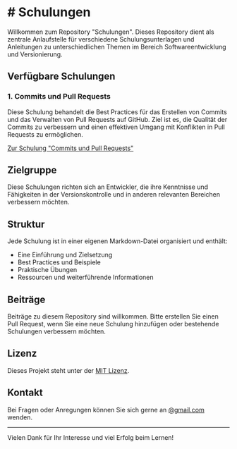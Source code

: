 # # Schulungen

Willkommen zum Repository "Schulungen". Dieses Repository dient als zentrale Anlaufstelle für verschiedene Schulungsunterlagen und Anleitungen zu unterschiedlichen Themen im Bereich Softwareentwicklung und Versionierung.

## Verfügbare Schulungen

### 1. Commits und Pull Requests

Diese Schulung behandelt die Best Practices für das Erstellen von Commits und das Verwalten von Pull Requests auf GitHub. Ziel ist es, die Qualität der Commits zu verbessern und einen effektiven Umgang mit Konflikten in Pull Requests zu ermöglichen.

[Zur Schulung "Commits und Pull Requests"](./Commits-and-Pull-Requests.md)

## Zielgruppe

Diese Schulungen richten sich an Entwickler, die ihre Kenntnisse und Fähigkeiten in der Versionskontrolle und in anderen relevanten Bereichen verbessern möchten.

## Struktur

Jede Schulung ist in einer eigenen Markdown-Datei organisiert und enthält:

- Eine Einführung und Zielsetzung
- Best Practices und Beispiele
- Praktische Übungen
- Ressourcen und weiterführende Informationen

## Beiträge

Beiträge zu diesem Repository sind willkommen. Bitte erstellen Sie einen Pull Request, wenn Sie eine neue Schulung hinzufügen oder bestehende Schulungen verbessern möchten.

## Lizenz

Dieses Projekt steht unter der [MIT Lizenz](./LICENSE).

## Kontakt

Bei Fragen oder Anregungen können Sie sich gerne an [@gmail.com](@gamil.com) wenden.

---

Vielen Dank für Ihr Interesse und viel Erfolg beim Lernen!
